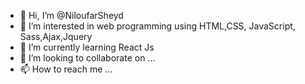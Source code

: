 - 👋 Hi, I’m @NiloufarSheyd
- 👀 I’m interested in web programming using HTML,CSS, JavaScript, Sass,Ajax,Jquery
- 🌱 I’m currently learning React Js
- 💞️ I’m looking to collaborate on ...
- 📫 How to reach me ...

<!---
NiloufarSheid/NiloufarSheid is a ✨ special ✨ repository because its `README.md` (this file) appears on your GitHub profile.
You can click the Preview link to take a look at your changes.
--->
